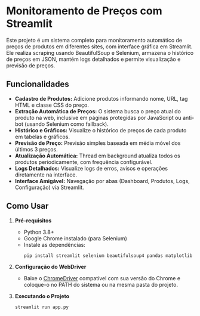 # Monitoramento de Preços com Streamlit

Este projeto é um sistema completo para monitoramento automático de preços de produtos em diferentes sites, com interface gráfica em Streamlit. Ele realiza scraping usando BeautifulSoup e Selenium, armazena o histórico de preços em JSON, mantém logs detalhados e permite visualização e previsão de preços.

## Funcionalidades

- **Cadastro de Produtos:** Adicione produtos informando nome, URL, tag HTML e classe CSS do preço.
- **Extração Automática de Preços:** O sistema busca o preço atual do produto na web, inclusive em páginas protegidas por JavaScript ou anti-bot (usando Selenium como fallback).
- **Histórico e Gráficos:** Visualize o histórico de preços de cada produto em tabelas e gráficos.
- **Previsão de Preço:** Previsão simples baseada em média móvel dos últimos 3 preços.
- **Atualização Automática:** Thread em background atualiza todos os produtos periodicamente, com frequência configurável.
- **Logs Detalhados:** Visualize logs de erros, avisos e operações diretamente na interface.
- **Interface Amigável:** Navegação por abas (Dashboard, Produtos, Logs, Configuração) via Streamlit.

## Como Usar

1. **Pré-requisitos**
   - Python 3.8+
   - Google Chrome instalado (para Selenium)
   - Instale as dependências:
     ```bash
     pip install streamlit selenium beautifulsoup4 pandas matplotlib
     ```

2. **Configuração do WebDriver**
   - Baixe o [ChromeDriver](https://chromedriver.chromium.org/downloads) compatível com sua versão do Chrome e coloque-o no PATH do sistema ou na mesma pasta do projeto.

3. **Executando o Projeto**
   ```bash
   streamlit run app.py
